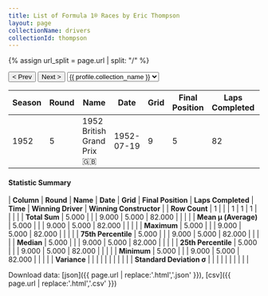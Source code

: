 ```yaml
---
title: List of Formula 1® Races by Eric Thompson
layout: page
collectionName: drivers
collectionId: thompson
---
```


{% assign url_split = page.url | split: "/" %}
<div id="collection-navigation">
<button onclick="selector.options[selector.selectedIndex-1].value && (window.location = selector.options[selector.selectedIndex-1].value);">&lt; Prev</button>
<button onclick="selector.options[selector.selectedIndex+1].value && (window.location = selector.options[selector.selectedIndex+1].value);">Next &gt;</button>
<select id="selector" onchange="this.options[this.selectedIndex].value && (window.location = this.options[this.selectedIndex].value);">
  {% for collectionId in site.data[page.collectionName].refs %}
    {% if collectionId == page.collectionId %}
      {% assign selected = "selected" %}
    {% else %}
      {% assign selected = "" %}
    {% endif %}
    {% assign profile = site.data[page.collectionName][collectionId].profile %}
    <option value="/f1/{{ page.collectionName }}/{{ collectionId }}/{{ url_split[4] }}" {{ selected }}>{{ profile.collection_name }}</option>
  {% endfor %}
</select>
</div>

| Season | Round | Name | Date | Grid | Final Position | Laps Completed | Time | Winning Driver | Winning Constructor |
|--|--|--|--|--|--|--|--|--|--|
| 1952 | 5 | 1952 British Grand Prix 🇬🇧 | 1952-07-19 | 9 | 5 | 82 |   | Alberto Ascari 🇮🇹 | Ferrari 🇮🇹 |

#### Statistic Summary

| **Column** | **Round** | **Name** | **Date** | **Grid** | **Final Position** | **Laps Completed** | **Time** | **Winning Driver** | **Winning Constructor** |
| **Row Count** | 1 |  |  | 1 | 1 | 1 |  |  |  |
| **Total Sum** | 5.000 |  |  | 9.000 | 5.000 | 82.000 |  |  |  |
| **Mean μ (Average)** | 5.000 |  |  | 9.000 | 5.000 | 82.000 |  |  |  |
| **Maximum** | 5.000 |  |  | 9.000 | 5.000 | 82.000 |  |  |  |
| **75th Percentile** | 5.000 |  |  | 9.000 | 5.000 | 82.000 |  |  |  |
| **Median** | 5.000 |  |  | 9.000 | 5.000 | 82.000 |  |  |  |
| **25th Percentile** | 5.000 |  |  | 9.000 | 5.000 | 82.000 |  |  |  |
| **Minimum** | 5.000 |  |  | 9.000 | 5.000 | 82.000 |  |  |  |
| **Variance** |  |  |  |  |  |  |  |  |  |
| **Standard Deviation σ** |  |  |  |  |  |  |  |  |  |

Download data: [json]({{ page.url | replace:'.html','.json' }}), [csv]({{ page.url | replace:'.html','.csv' }})
